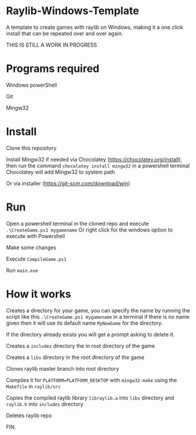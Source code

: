 # Raylib-Windows-Template
A template to create games with raylib on Windows, making it a one click install that can be repeated over and over again.

THIS IS STILL A WORK IN PROGRESS

# Programs required
Windows powerShell

Git

Mingw32

# Install
Clone this repository

Install Mingw32 if needed via Chocolatey (https://chocolatey.org/install), then run the command `chocolatey install mingw32` in a powershell terminal
Chocolatey will add Mingw32 to system path 

Or via installer (https://git-scm.com/download/win)

# Run
Open a powershell terminal in the cloned repo and execute `.\CreateGame.ps1 mygamename` Or right click for the windows option to execute with Powershell

Make some changes

Execute `CompileGame.ps1`

Run `main.exe`

# How it works
Creates a directory for your game, you can specify the name by running the script like this `.\CreateGame.ps1 mygamename` in a terminal
if there is no name given then it will use its default name `MyNewGame` for the directory.

If the directory already exists you will get a prompt asking to delete it.

Creates a `includes` directory the in root directory of the game

Creates a `libs` directory in the root directory of the game

Clones raylib master branch into root directory 

Compiles it for `PLATFORM=PLATFORM_DESKTOP` with `mingw32-make` using the `Makefile` in `raylib/src`

Copies the compiled raylib library `libraylib.a` into `libs` directory and `raylib.h` into `includes` directory

Deletes raylib repo

FIN. 
